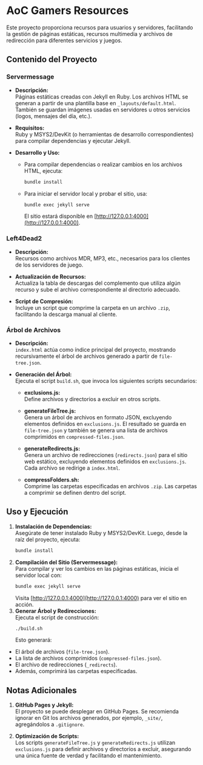 # AoC Gamers Resources

Este proyecto proporciona recursos para usuarios y servidores, facilitando la gestión de páginas estáticas, recursos multimedia y archivos de redirección para diferentes servicios y juegos.

## Contenido del Proyecto

### Servermessage

- **Descripción:**  
  Páginas estáticas creadas con Jekyll en Ruby. Los archivos HTML se generan a partir de una plantilla base en `_layouts/default.html`. También se guardan imágenes usadas en servidores u otros servicios (logos, mensajes del día, etc.).

- **Requisitos:**  
  Ruby y MSYS2/DevKit (o herramientas de desarrollo correspondientes) para compilar dependencias y ejecutar Jekyll.

- **Desarrollo y Uso:**  
  - Para compilar dependencias o realizar cambios en los archivos HTML, ejecuta:
    ```bash
    bundle install
    ```
  - Para iniciar el servidor local y probar el sitio, usa:
    ```bash
    bundle exec jekyll serve
    ```
    El sitio estará disponible en [http://127.0.0.1:4000](http://127.0.0.1:4000).

### Left4Dead2

- **Descripción:**  
  Recursos como archivos MDR, MP3, etc., necesarios para los clientes de los servidores de juego.

- **Actualización de Recursos:**  
  Actualiza la tabla de descargas del complemento que utiliza algún recurso y sube el archivo correspondiente al directorio adecuado.

- **Script de Compresión:**  
  Incluye un script que comprime la carpeta en un archivo `.zip`, facilitando la descarga manual al cliente.

### Árbol de Archivos

- **Descripción:**  
  `index.html` actúa como índice principal del proyecto, mostrando recursivamente el árbol de archivos generado a partir de `file-tree.json`.

- **Generación del Árbol:**  
  Ejecuta el script `build.sh`, que invoca los siguientes scripts secundarios:
  
  - **exclusions.js:**  
    Define archivos y directorios a excluir en otros scripts.
  
  - **generateFileTree.js:**  
    Genera un árbol de archivos en formato JSON, excluyendo elementos definidos en `exclusions.js`. El resultado se guarda en `file-tree.json` y también se genera una lista de archivos comprimidos en `compressed-files.json`.
  
  - **generateRedirects.js:**  
    Genera un archivo de redirecciones (`redirects.json`) para el sitio web estático, excluyendo elementos definidos en `exclusions.js`. Cada archivo se redirige a `index.html`.
  
  - **compressFolders.sh:**  
    Comprime las carpetas especificadas en archivos `.zip`. Las carpetas a comprimir se definen dentro del script.

## Uso y Ejecución

1. **Instalación de Dependencias:**  
   Asegúrate de tener instalado Ruby y MSYS2/DevKit. Luego, desde la raíz del proyecto, ejecuta:
   ```bash
   bundle install
   ```
2. **Compilación del Sitio (Servermessage):**  
   Para compilar y ver los cambios en las páginas estáticas, inicia el servidor local con:
   ```bash
   bundle exec jekyll serve
   ```
   Visita [http://127.0.0.1:4000](http://127.0.0.1:4000) para ver el sitio en acción.
3. **Generar Árbol y Redirecciones:**  
   Ejecuta el script de construcción:
   ```bash
   ./build.sh
   ```
   Esto generará:
  - El árbol de archivos (`file-tree.json`).
  - La lista de archivos comprimidos (`compressed-files.json`).
  - El archivo de redirecciones (`_redirects`).
  - Además, comprimirá las carpetas especificadas.

## Notas Adicionales
1. **GitHub Pages y Jekyll:**  
   El proyecto se puede desplegar en GitHub Pages. Se recomienda ignorar en Git los archivos generados, por ejemplo, `_site/`, agregándolos a `.gitignore`.

2. **Optimización de Scripts:**  
   Los scripts `generateFileTree.js` y `generateRedirects.js` utilizan `exclusions.js` para definir archivos y directorios a excluir, asegurando una única fuente de verdad y facilitando el mantenimiento.